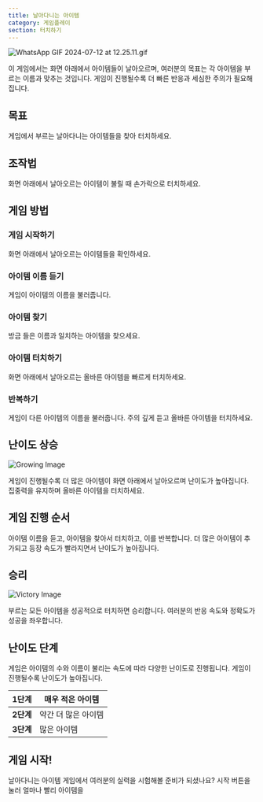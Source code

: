 ```yaml
---
title: 날아다니는 아이템
category: 게임플레이
section: 터치하기
---
```

![WhatsApp GIF 2024-07-12 at 12.25.11.gif](https://help.studycat.com/hc/article_attachments/34966795074969)

이 게임에서는 화면 아래에서 아이템들이 날아오르며, 여러분의 목표는 각 아이템을 부르는 이름과 맞추는 것입니다. 게임이 진행될수록 더 빠른 반응과 세심한 주의가 필요해집니다.

## 목표

게임에서 부르는 날아다니는 아이템들을 찾아 터치하세요.

## 조작법

화면 아래에서 날아오르는 아이템이 불릴 때 손가락으로 터치하세요.

## 게임 방법

### 게임 시작하기

화면 아래에서 날아오르는 아이템들을 확인하세요.

### 아이템 이름 듣기

게임이 아이템의 이름을 불러줍니다.

### 아이템 찾기

방금 들은 이름과 일치하는 아이템을 찾으세요.

### 아이템 터치하기

화면 아래에서 날아오르는 올바른 아이템을 빠르게 터치하세요.

### 반복하기

게임이 다른 아이템의 이름을 불러줍니다. 주의 깊게 듣고 올바른 아이템을 터치하세요.

 

## 난이도 상승

![Growing Image](https://help.studycat.com/hc/article_attachments/34826217331225)

게임이 진행될수록 더 많은 아이템이 화면 아래에서 날아오르며 난이도가 높아집니다. 집중력을 유지하며 올바른 아이템을 터치하세요.

## 게임 진행 순서

아이템 이름을 듣고, 아이템을 찾아서 터치하고, 이를 반복합니다. 더 많은 아이템이 추가되고 등장 속도가 빨라지면서 난이도가 높아집니다.

## 승리

![Victory Image](https://help.studycat.com/hc/article_attachments/34917314421785)

부르는 모든 아이템을 성공적으로 터치하면 승리합니다. 여러분의 반응 속도와 정확도가 성공을 좌우합니다.

## 난이도 단계

게임은 아이템의 수와 이름이 불리는 속도에 따라 다양한 난이도로 진행됩니다. 게임이 진행될수록 난이도가 높아집니다.

| **1단계** | 매우 적은 아이템 |
| --- | --- |
| **2단계** | 약간 더 많은 아이템 |
| **3단계** | 많은 아이템 |

## 게임 시작!

날아다니는 아이템 게임에서 여러분의 실력을 시험해볼 준비가 되셨나요? 시작 버튼을 눌러 얼마나 빨리 아이템을 